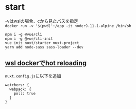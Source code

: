 # start
-vはwslの場合、cから見たパスを指定      
`docker run -v '$(pwd)':/app -it node:9.11.1-alpine /bin/sh`

`npm i -g @vue/cli`     
`npm i -g @vue/cli-init`     
`vue init nuxt/starter nuxt-project`     
`yarn add node-sass sass-loader --dev`


## [wsl dockerでhot reloading](https://github.com/nuxt/nuxt.js/issues/2481)
`nuxt.config.js`に以下を追加

```
watchers: {
  webpack: {
    poll: true
  }
}
```
